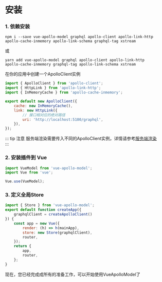 # 安装

### 1. 依赖安装
```shell
npm i --save vue-apollo-model graphql apollo-client apollo-link-http apollo-cache-inmemory apollo-link-schema graphql-tag xstream
```
或
```shell
yarn add vue-apollo-model graphql apollo-client apollo-link-http apollo-cache-inmemory graphql-tag apollo-link-schema xstream
```

在你的应用中创建一个ApolloClient实例

```javascript
import { ApolloClient } from 'apollo-client';
import { HttpLink } from 'apollo-link-http';
import { InMemoryCache } from 'apollo-cache-inmemory';

export default new ApolloClient({
    cache: new InMemoryCache(),
    link: new HttpLink({
        // 接口相对应的绝对路径
        uri: 'http://localhost:5100/graphql',
    }),
});
```
::: tip 注意
服务端渲染需要传入不同的ApolloClient实例，详情请参考[服务端渲染](./server-side-render.md)
:::


### 2. 安装插件到 Vue

```javascript
import VueModel from 'vue-apollo-model';
import Vue from 'vue';

Vue.use(VueModel);
```

### 3. 定义全局Store
```javascript
import { Store } from 'vue-apollo-model';
export default function createApp({
    graphqlClient = createApolloClient()
}) {
    const app = new Vue({
        render: (h) => h(mainApp),
        store: new Store(graphqlClient),
        router,
    });
    return {
        app,
        router,
    };
}

```

现在，您已经完成成所有的准备工作，可以开始使用VueApolloModel了